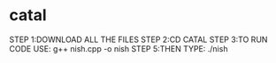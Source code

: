 # catal 
STEP 1:DOWNLOAD ALL THE FILES
STEP 2:CD CATAL
STEP 3:TO RUN CODE USE: g++ nish.cpp -o nish
STEP 5:THEN TYPE: ./nish
